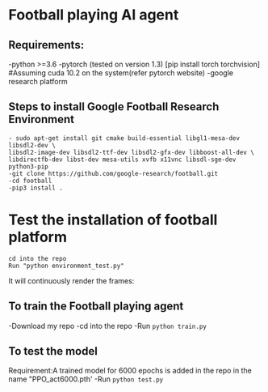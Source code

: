 # Football playing AI agent



## Requirements:
-python >=3.6
-pytorch (tested on version 1.3) [pip install torch torchvision] #Assuming cuda 10.2 on the system(refer pytorch website)
-google research platform

## Steps to install Google Football Research Environment

```
- sudo apt-get install git cmake build-essential libgl1-mesa-dev libsdl2-dev \
libsdl2-image-dev libsdl2-ttf-dev libsdl2-gfx-dev libboost-all-dev \
libdirectfb-dev libst-dev mesa-utils xvfb x11vnc libsdl-sge-dev python3-pip
-git clone https://github.com/google-research/football.git
-cd football
-pip3 install .

```

# Test the installation of football platform

```
cd into the repo
Run "python environment_test.py"
```

It will continuously render the frames:

## To train the Football playing agent

-Download my repo
-cd into the repo
-Run
```python train.py```

## To test the model

Requirement:A trained model for 6000 epochs is added in the repo in the name "PPO_act6000.pth'
-Run 
```python test.py```
